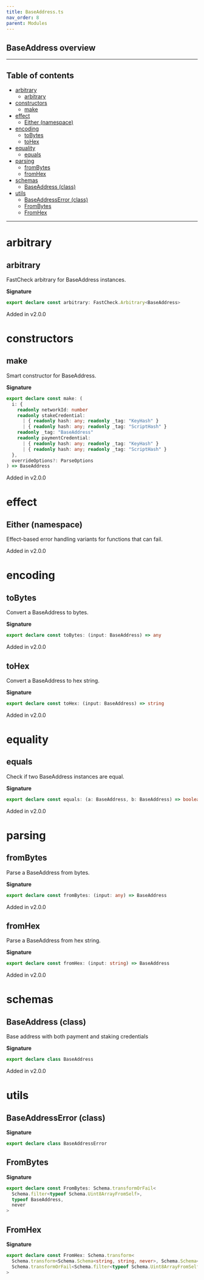 ```yaml
---
title: BaseAddress.ts
nav_order: 8
parent: Modules
---
```


## BaseAddress overview

---

<h2 class="text-delta">Table of contents</h2>

- [arbitrary](#arbitrary)
  - [arbitrary](#arbitrary-1)
- [constructors](#constructors)
  - [make](#make)
- [effect](#effect)
  - [Either (namespace)](#either-namespace)
- [encoding](#encoding)
  - [toBytes](#tobytes)
  - [toHex](#tohex)
- [equality](#equality)
  - [equals](#equals)
- [parsing](#parsing)
  - [fromBytes](#frombytes)
  - [fromHex](#fromhex)
- [schemas](#schemas)
  - [BaseAddress (class)](#baseaddress-class)
- [utils](#utils)
  - [BaseAddressError (class)](#baseaddresserror-class)
  - [FromBytes](#frombytes-1)
  - [FromHex](#fromhex-1)

---

# arbitrary

## arbitrary

FastCheck arbitrary for BaseAddress instances.

**Signature**

```ts
export declare const arbitrary: FastCheck.Arbitrary<BaseAddress>
```

Added in v2.0.0

# constructors

## make

Smart constructor for BaseAddress.

**Signature**

```ts
export declare const make: (
  i: {
    readonly networkId: number
    readonly stakeCredential:
      | { readonly hash: any; readonly _tag: "KeyHash" }
      | { readonly hash: any; readonly _tag: "ScriptHash" }
    readonly _tag: "BaseAddress"
    readonly paymentCredential:
      | { readonly hash: any; readonly _tag: "KeyHash" }
      | { readonly hash: any; readonly _tag: "ScriptHash" }
  },
  overrideOptions?: ParseOptions
) => BaseAddress
```

Added in v2.0.0

# effect

## Either (namespace)

Effect-based error handling variants for functions that can fail.

Added in v2.0.0

# encoding

## toBytes

Convert a BaseAddress to bytes.

**Signature**

```ts
export declare const toBytes: (input: BaseAddress) => any
```

Added in v2.0.0

## toHex

Convert a BaseAddress to hex string.

**Signature**

```ts
export declare const toHex: (input: BaseAddress) => string
```

Added in v2.0.0

# equality

## equals

Check if two BaseAddress instances are equal.

**Signature**

```ts
export declare const equals: (a: BaseAddress, b: BaseAddress) => boolean
```

Added in v2.0.0

# parsing

## fromBytes

Parse a BaseAddress from bytes.

**Signature**

```ts
export declare const fromBytes: (input: any) => BaseAddress
```

Added in v2.0.0

## fromHex

Parse a BaseAddress from hex string.

**Signature**

```ts
export declare const fromHex: (input: string) => BaseAddress
```

Added in v2.0.0

# schemas

## BaseAddress (class)

Base address with both payment and staking credentials

**Signature**

```ts
export declare class BaseAddress
```

Added in v2.0.0

# utils

## BaseAddressError (class)

**Signature**

```ts
export declare class BaseAddressError
```

## FromBytes

**Signature**

```ts
export declare const FromBytes: Schema.transformOrFail<
  Schema.filter<typeof Schema.Uint8ArrayFromSelf>,
  typeof BaseAddress,
  never
>
```

## FromHex

**Signature**

```ts
export declare const FromHex: Schema.transform<
  Schema.transform<Schema.Schema<string, string, never>, Schema.Schema<Uint8Array, Uint8Array, never>>,
  Schema.transformOrFail<Schema.filter<typeof Schema.Uint8ArrayFromSelf>, typeof BaseAddress, never>
>
```
